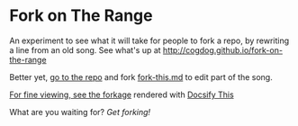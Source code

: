 # Fork on The Range
An experiment to see what it will take for people to fork a repo, by rewriting a line from an old song. See what's up at http://cogdog.github.io/fork-on-the-range

Better yet, [go to the repo](https://github.com/cogdog/fork-on-the-range/tree/gh-pages) and fork [fork-this.md](https://github.com/cogdog/fork-on-the-range/blob/gh-pages/fork-this.md) to edit part of the song. 

[For fine viewing, see the forkage](https://docsify-this.net/?basePath=https://raw.githubusercontent.com/cogdog/fork-on-the-range/gh-pages&homepage=fork-this.md&edit-link=https://github.com/cogdog/fork-on-the-range/blob/gh-pages/fork-this.md#/) rendered with [Docsify This](https://docsify-this.net/)

What are you waiting for? *Get forking!*
